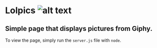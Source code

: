# Lolpics ![alt text](https://travis-ci.org/mark182182/lolpics.svg?branch=master)

## Simple page that displays pictures from Giphy.
To view the page, simply run the `server.js` file with `node`.
